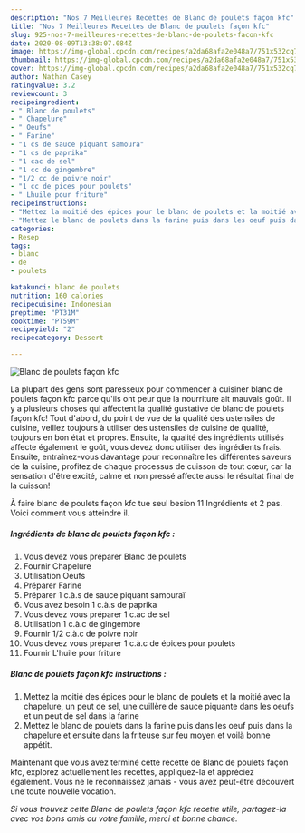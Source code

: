 ```yaml
---
description: "Nos 7 Meilleures Recettes de Blanc de poulets façon kfc"
title: "Nos 7 Meilleures Recettes de Blanc de poulets façon kfc"
slug: 925-nos-7-meilleures-recettes-de-blanc-de-poulets-facon-kfc
date: 2020-08-09T13:38:07.084Z
image: https://img-global.cpcdn.com/recipes/a2da68afa2e048a7/751x532cq70/blanc-de-poulets-facon-kfc-photo-principale-de-la-recette.jpg
thumbnail: https://img-global.cpcdn.com/recipes/a2da68afa2e048a7/751x532cq70/blanc-de-poulets-facon-kfc-photo-principale-de-la-recette.jpg
cover: https://img-global.cpcdn.com/recipes/a2da68afa2e048a7/751x532cq70/blanc-de-poulets-facon-kfc-photo-principale-de-la-recette.jpg
author: Nathan Casey
ratingvalue: 3.2
reviewcount: 3
recipeingredient:
- " Blanc de poulets"
- " Chapelure"
- " Oeufs"
- " Farine"
- "1 cs de sauce piquant samoura"
- "1 cs de paprika"
- "1 cac de sel"
- "1 cc de gingembre"
- "1/2 cc de poivre noir"
- "1 cc de pices pour poulets"
- " Lhuile pour friture"
recipeinstructions:
- "Mettez la moitié des épices pour le blanc de poulets et la moitié avec la chapelure, un peut de sel, une cuillère de sauce piquante dans les oeufs et un peut de sel dans la farine"
- "Mettez le blanc de poulets dans la farine puis dans les oeuf puis dans la chapelure et ensuite dans la friteuse sur feu moyen et voilà bonne appétit."
categories:
- Resep
tags:
- blanc
- de
- poulets

katakunci: blanc de poulets 
nutrition: 160 calories
recipecuisine: Indonesian
preptime: "PT31M"
cooktime: "PT59M"
recipeyield: "2"
recipecategory: Dessert

---
```



![Blanc de poulets façon kfc](https://img-global.cpcdn.com/recipes/a2da68afa2e048a7/751x532cq70/blanc-de-poulets-facon-kfc-photo-principale-de-la-recette.jpg)

La plupart des gens sont paresseux pour commencer à cuisiner blanc de poulets façon kfc parce qu'ils ont peur que la nourriture ait mauvais goût. Il y a plusieurs choses qui affectent la qualité gustative de blanc de poulets façon kfc! Tout d'abord, du point de vue de la qualité des ustensiles de cuisine, veillez toujours à utiliser des ustensiles de cuisine de qualité, toujours en bon état et propres. Ensuite, la qualité des ingrédients utilisés affecte également le goût, vous devez donc utiliser des ingrédients frais. Ensuite, entraînez-vous davantage pour reconnaître les différentes saveurs de la cuisine, profitez de chaque processus de cuisson de tout cœur, car la sensation d'être excité, calme et non pressé affecte aussi le résultat final de la cuisson!

<!--inarticleads1-->

À faire blanc de poulets façon kfc tue seul besion 11 Ingrédients et 2 pas. Voici comment vous atteindre il.

##### Ingrédients de blanc de poulets façon kfc :

1. Vous devez vous préparer  Blanc de poulets
1. Fournir  Chapelure
1. Utilisation  Oeufs
1. Préparer  Farine
1. Préparer 1 c.à.s de sauce piquant samouraï
1. Vous avez besoin 1 c.à.s de paprika
1. Vous devez vous préparer 1 c.ac de sel
1. Utilisation 1 c.à.c de gingembre
1. Fournir 1/2 c.à.c de poivre noir
1. Vous devez vous préparer 1 c.à.c de épices pour poulets
1. Fournir  L&#39;huile pour friture




<!--inarticleads2-->

##### Blanc de poulets façon kfc instructions :

1. Mettez la moitié des épices pour le blanc de poulets et la moitié avec la chapelure, un peut de sel, une cuillère de sauce piquante dans les oeufs et un peut de sel dans la farine
1. Mettez le blanc de poulets dans la farine puis dans les oeuf puis dans la chapelure et ensuite dans la friteuse sur feu moyen et voilà bonne appétit.




<!--inarticleads1-->

<p>
Maintenant que vous avez terminé cette recette de Blanc de poulets façon kfc, explorez actuellement les recettes, appliquez-la et appréciez également. Vous ne le reconnaissez jamais - vous avez peut-être découvert une toute nouvelle vocation.
</p>

<p>
<i>Si vous trouvez cette Blanc de poulets façon kfc recette utile, partagez-la avec vos bons amis ou votre famille, merci et bonne chance.</i>
</p>

